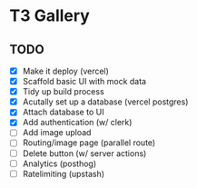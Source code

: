 # T3 Gallery

## TODO

- [x] Make it deploy (vercel)
- [x] Scaffold basic UI with mock data
- [x] Tidy up build process
- [x] Acutally set up a database (vercel postgres)
- [x] Attach database to UI
- [x] Add authentication (w/ clerk)
- [ ] Add image upload
- [ ] Routing/image page (parallel route)
- [ ] Delete button (w/ server actions)
- [ ] Analytics (posthog)
- [ ] Ratelimiting (upstash)
